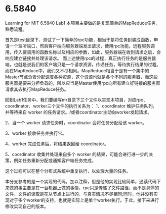 # 6.5840
Learning for MIT 6.5840
Lab1
本项目主要做的是复现简单的MapReduce任务，熟悉流程。

首先是test目录下，测试了一下简单的rpc功能，相当于是将任务封装成函数，申请一个监听端口，然后客户端向服务器端发出请求，使用rpc功能，远程服务调用，传入要调用的函数名称以及相应的参数，如此，服务器端在收到请求之后，会响应建立链接并处理该请求。
而上述使用rpc的过程，真正执行任务的是服务器端，也就是说我们的客户端只是一个请求资源，传递任务，等待执行结果的过程。
而在MapReduce中，我们又不尽相同。MapReduce相当于是有一个集中的Master节点负责分配调度各种资源，这个资源也就是各个不同的服务器，而这些服务器是要来分担负载的，所以应当是Master使用rpc向所有建立好链接的服务器请求其去执行MapReduce任务。

回到Lab1任务中，我们要编写mr目录下三个文件以实现本项目，对应rpc、coordinator、worker三个文件的执行关系为：
1、coordinator 维护任务队列，并等待来自 worker 的任务请求。/或者coordinator主动向worker发起请求。

2、当一个 worker 请求任务时，coordinator 会将任务分配给该 worker。

3、worker 接收任务并执行它。

4、worker 完成任务后，将结果返回给 coordinator。

5、coordinator 收集并处理来自多个 worker 的结果，可能会进行进一步的决策，例如任务重新分配或通知客户端任务完成。

这个过程可以在整个分布式系统中重复执行，以处理大量的任务。

本分支参考的是一个实现的代码，加以注释，但是他的实现比较简单，通读代码下来做的事主要是在一台机器上做的事情，rpc只是传递了文件路径，而不是具体的文件，文件的读取是在从节点上进行的，与真实情况不尽相同;同时，他并没有实现对于多个worker的支持，也就是实际上是单个worker执行。于此，接下来进行修改实现自己的版本。